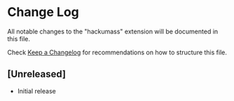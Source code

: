 # Change Log

All notable changes to the "hackumass" extension will be documented in this file.

Check [Keep a Changelog](http://keepachangelog.com/) for recommendations on how to structure this file.

## [Unreleased]

- Initial release